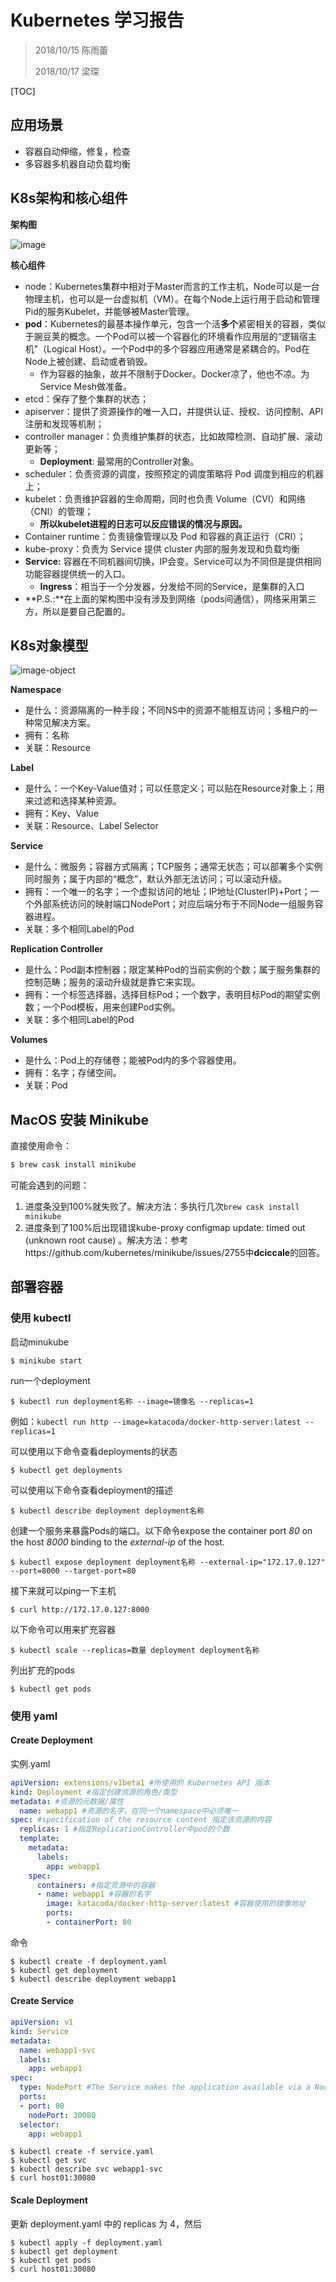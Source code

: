 # Kubernetes 学习报告

> 2018/10/15 陈雨蕾
>
> 2018/10/17 梁琛 

[TOC]

## 应用场景

* 容器自动伸缩，修复，检查
* 多容器多机器自动负载均衡

## K8s架构和核心组件

**架构图**

![image](https://github.com/XLab-Tongji/Operation_KnowledgeGraph/blob/master/学习报告/img/k8s_arche.png?raw=true)

**核心组件**

- node：Kubernetes集群中相对于Master而言的工作主机，Node可以是一台物理主机，也可以是一台虚拟机（VM）。在每个Node上运行用于启动和管理Pid的服务Kubelet，并能够被Master管理。
- **pod**：Kubernetes的最基本操作单元，包含一个活**多个**紧密相关的容器，类似于豌豆荚的概念。一个Pod可以被一个容器化的环境看作应用层的“逻辑宿主机”（Logical Host）。一个Pod中的多个容器应用通常是紧耦合的。Pod在Node上被创建、启动或者销毁。
  - 作为容器的抽象，故并不限制于Docker。Docker凉了，他也不凉。为Service Mesh做准备。
- etcd：保存了整个集群的状态；
- apiserver：提供了资源操作的唯一入口，并提供认证、授权、访问控制、API 注册和发现等机制；
- controller manager：负责维护集群的状态，比如故障检测、自动扩展、滚动更新等；
  - **Deployment**: 最常用的Controller对象。
- scheduler：负责资源的调度，按照预定的调度策略将 Pod 调度到相应的机器上；
- kubelet：负责维护容器的生命周期，同时也负责 Volume（CVI）和网络（CNI）的管理；
  - **所以kubelet进程的日志可以反应错误的情况与原因。**
- Container runtime：负责镜像管理以及 Pod 和容器的真正运行（CRI）；
- kube-proxy：负责为 Service 提供 cluster 内部的服务发现和负载均衡
- **Service:**  容器在不同机器间切换，IP会变。Service可以为不同但是提供相同功能容器提供统一的入口。
  - **Ingress**：相当于一个分发器，分发给不同的Service，是集群的入口
- **P.S.:**在上面的架构图中没有涉及到网络（pods间通信），网络采用第三方，所以是要自己配置的。

## K8s对象模型

![image-object](https://github.com/XLab-Tongji/Operation_KnowledgeGraph/blob/master/学习报告/img/k8s_object.png?raw=true)

**Namespace**

- 是什么：资源隔离的一种手段；不同NS中的资源不能相互访问；多租户的一种常见解决方案。
- 拥有：名称
- 关联：Resource

**Label**

- 是什么：一个Key-Value值对；可以任意定义；可以贴在Resource对象上；用来过滤和选择某种资源。
- 拥有：Key、Value
- 关联：Resource、Label Selector

**Service**

- 是什么：微服务；容器方式隔离；TCP服务；通常无状态；可以部署多个实例同时服务；属于内部的“概念”，默认外部无法访问；可以滚动升级。
- 拥有：一个唯一的名字；一个虚拟访问的地址；IP地址(ClusterIP)+Port；一个外部系统访问的映射端口NodePort；对应后端分布于不同Node一组服务容器进程。
- 关联：多个相同Label的Pod

**Replication Controller**

- 是什么：Pod副本控制器；限定某种Pod的当前实例的个数；属于服务集群的控制范畴；服务的滚动升级就是靠它来实现。
- 拥有：一个标签选择器，选择目标Pod；一个数字，表明目标Pod的期望实例数；一个Pod模板，用来创建Pod实例。
- 关联：多个相同Label的Pod

**Volumes**

- 是什么：Pod上的存储卷；能被Pod内的多个容器使用。
- 拥有：名字；存储空间。
- 关联：Pod

## MacOS 安装 Minikube

直接使用命令：

```bash
$ brew cask install minikube
```

可能会遇到的问题：

1. 进度条没到100%就失败了。解决方法：多执行几次`brew cask install minikube`
2. 进度条到了100%后出现错误kube-proxy configmap update: timed out (unknown root cause) 。解决方法：参考https://github.com/kubernetes/minikube/issues/2755中**dciccale**的回答。

## 部署容器

### 使用 kubectl

启动minukube

```shell
$ minikube start
```

run一个deployment

```shell
$ kubectl run deployment名称 --image=镜像名 --replicas=1
```

例如：`kubectl run http --image=katacoda/docker-http-server:latest --replicas=1`

可以使用以下命令查看deployments的状态

```shell
$ kubectl get deployments
```

可以使用以下命令查看deployment的描述

```shell
$ kubectl describe deployment deployment名称
```

创建一个服务来暴露Pods的端口。以下命令expose the container port *80* on the host *8000* binding to the *external-ip* of the host.

```shell
$ kubectl expose deployment deployment名称 --external-ip="172.17.0.127" --port=8000 --target-port=80
```

接下来就可以ping一下主机

```shell
$ curl http://172.17.0.127:8000
```

以下命令可以用来扩充容器

```shell
$ kubectl scale --replicas=数量 deployment deployment名称
```

列出扩充的pods

```shell
$ kubectl get pods
```

### 使用 yaml

#### Create Deployment

实例.yaml

```yaml
apiVersion: extensions/v1beta1 #所使用的 Kubernetes API 版本
kind: Deployment #指定创建资源的角色/类型
metadata: #资源的元数据/属性
  name: webapp1 #资源的名字，在同一个namespace中必须唯一
spec: #specification of the resource content 指定该资源的内容
  replicas: 1 #指定ReplicationController中pod的个数
  template:
    metadata:
      labels:
        app: webapp1
    spec:
      containers: #指定资源中的容器
      - name: webapp1 #容器的名字
        image: katacoda/docker-http-server:latest #容器使用的镜像地址
        ports:
        - containerPort: 80 
```
命令

```shell
$ kubectl create -f deployment.yaml
$ kubectl get deployment
$ kubectl describe deployment webapp1
```

#### Create Service

```yaml
apiVersion: v1
kind: Service
metadata:
  name: webapp1-svc
  labels:
    app: webapp1
spec:
  type: NodePort #The Service makes the application available via a NodePort.
  ports:
  - port: 80
    nodePort: 30080 
  selector:
    app: webapp1
```

```shell
$ kubectl create -f service.yaml
$ kubectl get svc
$ kubectl describe svc webapp1-svc
$ curl host01:30080
```

#### Scale Deployment

更新 deployment.yaml 中的 replicas 为 4，然后

```shell
$ kubectl apply -f deployment.yaml
$ kubectl get deployment
$ kubectl get pods
$ curl host01:30080
```

